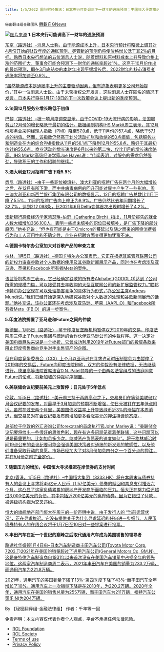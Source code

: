 ```yaml
---
title: 1/5/2022 国际财经快讯：日本央行可能调高下一财年的通胀预测；中国恒大寻求推迟在岸债券的支付时间
---
```

`秘密翻译组金融团队` [轉載自GNews](https://gnews.org/zh-hans/1825243/)

![](https://assets.gnews.org/wp-content/uploads/2022/01/20210105-2.jpg)[图片来源](https://dzm0ugdauank9.cloudfront.net/wp-content/uploads/2022/01/2022-01-05T093145Z_2_LYNXMPEI040BG_RTROPTP_0_JAPAN-ECONOMY-BOJ_1.jpg)
**1.日本央行可能调高下一财年的通胀预测**

[东京（路透社）–消息人士称，由于能源成本上升，日本央行预计将略微上调其对4月份开始的财政年度的通胀预测，尽管新的预测仍将使价格增长低于其2%的目标。熟悉日本央行想法的五位消息人士说，随着燃料和原材料成本上升导致价格上涨的范围扩大，董事会可能会预测下一财年的通胀率超过1%。这高于10月份作出的最新预测，即在3月底结束的本财年出现平缓增长后，2022财年的核心消费者通胀率将加速至0.9%。](https://www.oann.com/boj-may-revise-up-next-fiscal-years-inflation-forecast-sources/)

[“虽然能源成本是通胀率上升的主要驱动因素，但有迹象表明更多公司开始提价，”其中一位消息人士说。由于未获授权公开发言，这些消息人士在匿名的情况下发言。日本央行将在1月17-18日的下一次政策会议上提出新的季度预测。](https://www.oann.com/boj-may-revise-up-next-fiscal-years-inflation-forecast-sources/)

**2.法国12月服务业增长略低于初值**

[巴黎（路透社）–据一项月度调查显示，由于COVID-19大流行病的影响，法国服务业12月份的增长略低于最初的估计。数据编制机构IHS Markit周三表示，其12月份服务业采购经理人指数（PMI）降至57.0点，低于11月份的57.4点，略低于57.1点的初值。然而，该指数仍然高于划分活动扩张和收缩的50点阈值，包括服务业和制造业在内的综合PMI指数从11月的56.1点下降到12月的55.8点，略好于其最初估计的55.6点。商业活动的增长速度是6月以来的第二快，仅比11月的增长速度略高。IHS Markit高级经济学家Joe Hayes说：”传闻表明，对服务的需求仍然强劲，导致积压的工作和招聘的继续。”](https://www.oann.com/french-services-growth-in-december-slightly-below-initial-reading-pmi/)

**3.澳大利亚12月招聘广告下降5.5%**

[悉尼（路透社）–由于一些职位被填补，澳大利亚的招聘广告在两个月的大幅增长之后，在12月有所下滑，而中共病毒病例的回升可能对雇主产生了一些影响。周三澳大利亚和新西兰银行集团有限公司的数据显示，12月的招聘广告总数比11月下降了5.5%，11月的招聘广告向上修正为9.9%。广告仍然比去年同期增长了32.7%，达到212,098条，比2021年6月Delta变体首次出现时增长了4.2%。](https://www.oann.com/australia-job-advertisements-fall-5-5-in-dec-anz/)

[澳新银行高级经济学家凯瑟琳-伯奇（Catherine Birch）指出，11月份报告的就业人数大幅增加366,100人，表明一些尚未填补的职位已被填补，是广告下降的部分原因。”她补充说：”但也有可能是由于Omicron的蔓延以及随之而来的围绕消费者行为和工人可用性的不确定性，企业在招聘方面变得更加犹豫不决。](https://www.oann.com/australia-job-advertisements-fall-5-5-in-dec-anz/)

**4.德国卡特尔办公室加大对谷歌产品的审查力度**

[柏林，1月5日（路透社）–德国卡特尔办公室表示，它正在根据其监管互联网公司的新权力审查谷歌对个人数据的使用及其谷歌新闻展示产品，同时也在考虑涉及亚马逊、苹果和Facebook所有者Meta的案件。](https://www.reuters.com/technology/german-cartel-office-examining-google-considering-cases-involving-amazon-apple-2022-01-05/)

[该监管机构周三表示，它已经确定谷歌的所有者Alphabet(GOOGL.O)达到了公司所需的规模门槛，可以接受其去年收购的大型互联网公司的新扩展监管权力。”联邦卡特尔办公室现在可以处理损害竞争的具体行为形式，”办公室主席Andreas Mundt说。”我们已经开始更深入地研究谷歌对个人数据的处理和谷歌新闻展示的话题。”他补充说，该办公室还在考虑涉及亚马逊、苹果（AAPL.O）和Facebook所有者Meta（FB.O）的进一步案件。](https://www.reuters.com/technology/german-cartel-office-examining-google-considering-cases-involving-amazon-apple-2022-01-05/)

**5.印度法院搁置了亚马逊和Future之间的仲裁**

[新德里，1月5日（路透社）–鉴于印度反垄断机构暂停双方2019年的交易，印度法院周三停止了Future集团与疏远的合作伙伴亚马逊公司的仲裁程序。这一决定对美国电商巨头来说是一个挫折，它曾成功利用2019年对Future部门的投资条款来阻止印度零售商向竞争对手出售资产的企图。](https://www.reuters.com/world/india/indian-court-puts-hold-arbitration-between-amazon-future-2022-01-05/)

[但在印度竞争委员会（CCI）上个月以亚马逊在寻求许可时压制信息为由暂停了2019年的交易后，Future向印度法院辩称，双方的仲裁没有法律依据，无法继续进行。德里高等法院首席法官D.N. Patel领导的一个由两名法官组成的法庭同意Future的论点，将新加坡的仲裁程序搁置。](https://www.reuters.com/world/india/indian-court-puts-hold-arbitration-between-amazon-future-2022-01-05/)

**6.美联储会议纪要前美元上涨暂停；日元处于5年低点**

[伦敦，1月5日（路透社）–美元周三持于两周高点之下，交易员们在等待美联储12月会议纪要的发布，对最早于3月加息的预期不断增强，使日元被钉在五年低点附近。虽然在过去两个月里，美国国债收益率上升导致绿币近3%的涨幅在本周消退，但交易员对在会议纪要发布前增加更多看涨美元的押注持谨慎态度。](https://www.reuters.com/markets/currencies/dollars-rise-pauses-before-fed-minutes-yen-5-year-lows-2022-01-05/)

[总部位于伦敦的外汇咨询公司forexxtra的首席执行官John Marley说：”美联储会议纪要将给出一些很好的思维色彩，现在有许多问题笼罩着美联储，这些问题可以说是最重要的，比如加息多少次，缩减资产负债表的速度如何”。将于格林威治时间19点公布的会议纪要可能会强调美国决策者对通胀的新发现的敏感性，以及他们准备采取行动的意愿。市场已经加大了对3月份加息四分之一个百分点的押注，并在5月份之前完全定价。](https://www.reuters.com/markets/currencies/dollars-rise-pauses-before-fed-minutes-yen-5-year-lows-2022-01-05/)

**7.随着压力的增加，中国恒大寻求推迟在岸债券的支付时间**

[北京/香港，1月5日（路透社）–中国恒大集团（3333.HK）将在本周末与债券持有人的会议上寻求将45亿元人民币（1.57亿美元）债券的赎回和票息支付推迟六个月，这凸显了这家负债累累的房地产开发商所面临的压力。恒大正在努力偿还超过3,000亿美元的负债，其中包括近200亿美元的离岸债券，因为它错过了付款，被评级机构视为交叉违约。](https://www.reuters.com/business/china-evergrande-hold-meeting-with-bondholders-jan-7-10-2022-01-05/)

[恒大的旗舰地产部门恒大在周三的一份声明中说，由于发行人的 “当前运营状况”，正在寻求推迟。它没有提供关于为什么寻求延迟的任何进一步细节。人民币债券持有人的在线会议将于1月7日至10日对一些提案进行投票。](https://www.reuters.com/business/china-evergrande-hold-meeting-with-bondholders-jan-7-10-2022-01-05/)

**8.丰田汽车在近一个世纪的巅峰之后取代通用汽车成为美国销售的领导者**

[路透社华盛顿1月4日电–日本汽车制造商丰田汽车公司(Toyota Motor Corp, 7203.T)2021年在美国的销量超过了通用汽车公司(General Motors Co, GM.N)，这是底特律汽车制造商自1931年以来首次没有在美国汽车销量中占据全年的领先地位。这两家汽车制造商周二表示，2021年丰田汽车在美国的销量为233.2万辆，而通用汽车为221.8万辆。](https://www.reuters.com/business/autos-transportation/toyota-poised-dethrone-gm-2021-us-sales-leader-2022-01-04/)

[2021年，通用汽车的美国销量下降了13%–第四季度下降了43%–而丰田汽车全年增长了10%。通用汽车上一次销量下降是在2010年，为220.2万辆。2020年全年，通用汽车在美国的销售总量为255万辆，而丰田汽车为211万辆，福特汽车公司(F.N)为204万辆。](https://www.reuters.com/business/autos-transportation/toyota-poised-dethrone-gm-2021-us-sales-leader-2022-01-04/)

By 【秘密翻译组-金融法律组】
作者：千年等一回

 

免责声明：本文内容仅代表作者个人观点，平台不承担任何法律风险。

- [ROL Foundation](https://rolfoundation.org/)
- [ROL Society](https://rolsociety.org/)
- [Terms of use](https://gnews.org/terms-of-use-3/)
- [Privacy Policy](https://gnews.org/privacy-policy/)
